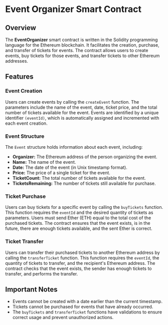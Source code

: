 # Event Organizer Smart Contract

## Overview
The **EventOrganizer** smart contract is written in the Solidity programming language for the Ethereum blockchain. It facilitates the creation, purchase, and transfer of tickets for events. The contract allows users to create events, buy tickets for those events, and transfer tickets to other Ethereum addresses.

## Features
### Event Creation
Users can create events by calling the `createEvent` function. The parameters include the name of the event, date, ticket price, and the total number of tickets available for the event. Events are identified by a unique identifier `(eventId)`, which is automatically assigned and incremented with each event creation.

### Event Structure
The `Event` structure holds information about each event, including:
* **Organizer:** The Ethereum address of the person organizing the event.
* **Name:** The name of the event.
* **Date:** The date of the event (in Unix timestamp format).
* **Price:** The price of a single ticket for the event.
* **TicketCount:** The total number of tickets available for the event.
* **TicketsRemaining:** The number of tickets still available for purchase.

### Ticket Purchase
Users can buy tickets for a specific event by calling the `buyTickets` function. This function requires the `eventId` and the desired quantity of tickets as parameters. Users must send Ether (ETH) equal to the total cost of the purchased tickets. The contract ensures that the event exists, is in the future, there are enough tickets available, and the sent Ether is correct.

### Ticket Transfer
Users can transfer their purchased tickets to another Ethereum address by calling the `transferTicket` function. This function requires the `eventId`, the quantity of tickets to transfer, and the recipient's Ethereum address. The contract checks that the event exists, the sender has enough tickets to transfer, and performs the transfer.

## Important Notes
* Events cannot be created with a date earlier than the current timestamp.
* Tickets cannot be purchased for events that have already occurred.
* The `buyTickets` and `transferTicket` functions have validations to ensure correct usage and prevent unauthorized actions.

